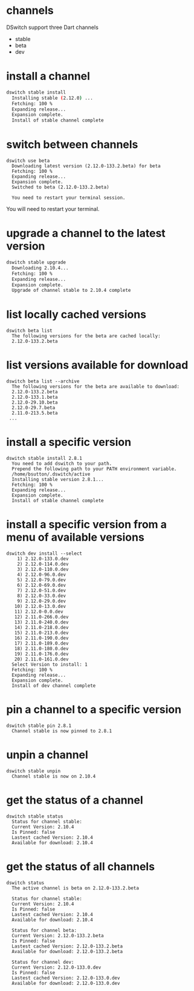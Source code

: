# channels
DSwitch support three Dart channels

* stable
* beta
* dev

# install a channel

```bash
dswitch stable install
  Installing stable (2.12.0) ...
  Fetching: 100 %
  Expanding release...
  Expansion complete.
  Install of stable channel complete

```

# switch between channels

```
dswitch use beta
  Downloading latest version (2.12.0-133.2.beta) for beta
  Fetching: 100 %
  Expanding release...
  Expansion complete.
  Switched to beta (2.12.0-133.2.beta)
 
  You need to restart your terminal session.
```

You will need to restart your terminal.


# upgrade a channel to the latest version

```bash
dswitch stable upgrade
  Downloading 2.10.4...
  Fetching: 100 %
  Expanding release...
  Expansion complete.
  Upgrade of channel stable to 2.10.4 complete

```

# list locally cached versions

```
dswitch beta list
  The following versions for the beta are cached locally:
  2.12.0-133.2.beta

```

# list versions available for download

```
dswitch beta list --archive
  The following versions for the beta are available to download:
  2.12.0-133.2.beta
  2.12.0-133.1.beta
  2.12.0-29.10.beta
  2.12.0-29.7.beta
  2.11.0-213.5.beta
 ... 

```

# install a specific version

```
dswitch stable install 2.8.1
  You need to add dswitch to your path.
  Prepend the following path to your PATH environment variable.
  /home/bsutton/.dswitch/active
  Installing stable version 2.8.1...
  Fetching: 100 %
  Expanding release...
  Expansion complete.
  Install of stable channel complete
```

# install a specific version from a menu of available versions

```
dswitch dev install --select
    1) 2.12.0-133.0.dev
    2) 2.12.0-114.0.dev
    3) 2.12.0-110.0.dev
    4) 2.12.0-96.0.dev
    5) 2.12.0-79.0.dev
    6) 2.12.0-69.0.dev
    7) 2.12.0-51.0.dev
    8) 2.12.0-33.0.dev
    9) 2.12.0-29.0.dev
   10) 2.12.0-13.0.dev
   11) 2.12.0-0.0.dev
   12) 2.11.0-266.0.dev
   13) 2.11.0-240.0.dev
   14) 2.11.0-218.0.dev
   15) 2.11.0-213.0.dev
   16) 2.11.0-190.0.dev
   17) 2.11.0-189.0.dev
   18) 2.11.0-180.0.dev
   19) 2.11.0-176.0.dev
   20) 2.11.0-161.0.dev
  Select Version to install: 1
  Fetching: 100 %
  Expanding release...
  Expansion complete.
  Install of dev channel complete
```

# pin a channel to a specific version

```
dswitch stable pin 2.8.1
  Channel stable is now pinned to 2.8.1
```

# unpin a channel

```
dswitch stable unpin
  Channel stable is now on 2.10.4
```

# get the status of a channel

```
dswitch stable status
  Status for channel stable:
  Current Version: 2.10.4
  Is Pinned: false
  Lastest cached Version: 2.10.4
  Available for download: 2.10.4
```

# get the status of all channels

```
dswitch status
  The active channel is beta on 2.12.0-133.2.beta
  
  Status for channel stable:
  Current Version: 2.10.4
  Is Pinned: false
  Lastest cached Version: 2.10.4
  Available for download: 2.10.4
  
  Status for channel beta:
  Current Version: 2.12.0-133.2.beta
  Is Pinned: false
  Lastest cached Version: 2.12.0-133.2.beta
  Available for download: 2.12.0-133.2.beta
  
  Status for channel dev:
  Current Version: 2.12.0-133.0.dev
  Is Pinned: false
  Lastest cached Version: 2.12.0-133.0.dev
  Available for download: 2.12.0-133.0.dev
```



